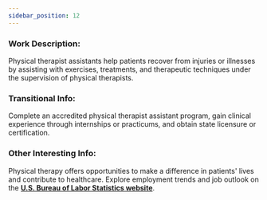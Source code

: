 ```yaml
---
sidebar_position: 12
---
```


### Work Description: 
Physical therapist assistants help patients recover from injuries or illnesses by assisting with exercises, treatments, and therapeutic techniques under the supervision of physical therapists.
### Transitional Info: 
Complete an accredited physical therapist assistant program, gain clinical experience through internships or practicums, and obtain state licensure or certification.
### Other Interesting Info: 
Physical therapy offers opportunities to make a difference in patients' lives and contribute to healthcare. Explore employment trends and job outlook on the **[U.S. Bureau of Labor Statistics website](https://www.bls.gov/ooh/healthcare/physical-therapist-assistants-and-aides.htm)**.


